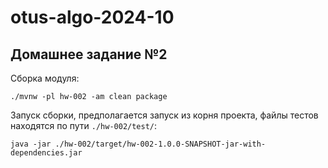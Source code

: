 # otus-algo-2024-10

## Домашнее задание №2
Сборка модуля:
```shell
./mvnw -pl hw-002 -am clean package
```

Запуск сборки, предполагается запуск из корня проекта, файлы тестов находятся по пути `./hw-002/test/`:
```shell
java -jar ./hw-002/target/hw-002-1.0.0-SNAPSHOT-jar-with-dependencies.jar
```
